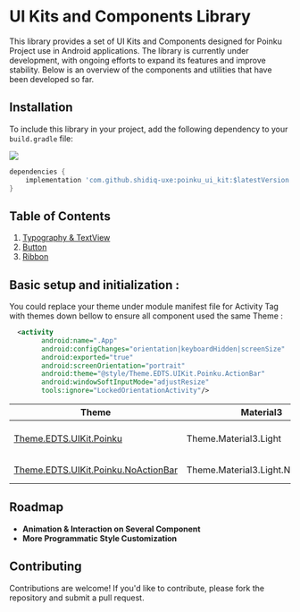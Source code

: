 # UI Kits and Components Library

This library provides a set of UI Kits and Components designed for Poinku Project use in Android applications. The library is currently under development, with ongoing efforts to expand its features and improve stability. Below is an overview of the components and utilities that have been developed so far.

## Installation

To include this library in your project, add the following dependency to your `build.gradle` file:

[![](https://jitpack.io/v/shidiq-uxe/poinku_ui_kit.svg)](https://jitpack.io/#shidiq-uxe/poinku_ui_kit)

```groovy
dependencies {
    implementation 'com.github.shidiq-uxe:poinku_ui_kit:$latestVersion'
}
```

## Table of Contents
1. [Typography & TextView](docs/Typography.md)
2. [Button](docs/Button.md)
3. [Ribbon](docs/Button.md)

## Basic setup and initialization :

You could replace your theme under module manifest file for Activity Tag with themes down bellow to ensure all component used the same Theme :

```xml
  <activity
        android:name=".App"
        android:configChanges="orientation|keyboardHidden|screenSize"
        android:exported="true"
        android:screenOrientation="portrait"
        android:theme="@style/Theme.EDTS.UIKit.Poinku.ActionBar" 
        android:windowSoftInputMode="adjustResize"
        tools:ignore="LockedOrientationActivity"/>
```


| **Theme**                                                | **Material3**                     | **Description**          |
|----------------------------------------------------------|-----------------------------------|--------------------------|
| [Theme.EDTS.UIKit.Poinku](docs/ActionBar.md)             | Theme.Material3.Light             | With Action Bar Included |
| [Theme.EDTS.UIKit.Poinku.NoActionBar](docs/ActionBar.md) | Theme.Material3.Light.NoActionBar | Without Action Bar       |

    
## Roadmap

- **Animation & Interaction on Several Component** 
- **More Programmatic Style Customization**

## Contributing
Contributions are welcome! If you'd like to contribute, please fork the repository and submit a pull request.